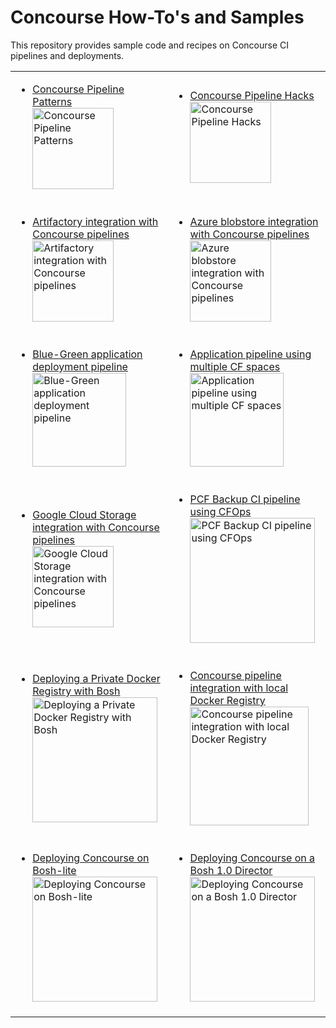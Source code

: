 # Concourse How-To's and Samples

This repository provides sample code and recipes on Concourse CI pipelines and deployments.

<table border=0>
<tr sytle="background-color:#ffffff !important;">
<td>
<ul><li><a href="https://github.com/pivotalservices/concourse-pipeline-samples/tree/master/concourse-pipeline-patterns">Concourse Pipeline Patterns<br>
<img src="https://raw.githubusercontent.com/lsilvapvt/misc-support-files/master/docs/images/pipeline-patterns-02.png" alt="Concourse Pipeline Patterns" width="130"/></a></li></ul>
</td>
<td>
<ul><li><a href="https://github.com/pivotalservices/concourse-pipeline-samples/tree/master/concourse-pipeline-hacks">Concourse Pipeline Hacks<br>
<img src="https://raw.githubusercontent.com/lsilvapvt/misc-support-files/master/docs/icons/pipeline-hacks.png" alt="Concourse Pipeline Hacks" width="130"/></a></li></ul>
</td>
</tr>

<tr sytle="background-color:#ffffff !important;">
<td>
<ul><li><a href="https://github.com/pivotalservices/concourse-pipeline-samples/tree/master/artifactory-integration">Artifactory integration with Concourse pipelines<br>
<img src="https://raw.githubusercontent.com/pivotalservices/concourse-pipeline-samples/master/common/images/concourse-and-artifactory.png" alt="Artifactory integration with Concourse pipelines" width="130"/></a></li></ul>
</td>
<td>
<ul><li><a href="https://github.com/pivotalservices/concourse-pipeline-samples/tree/master/azure-blobstore-integration">Azure blobstore integration with Concourse pipelines<br>
<img src="https://raw.githubusercontent.com/pivotalservices/concourse-pipeline-samples/master/common/images/concourse-and-azureblob.png" alt="Azure blobstore integration with Concourse pipelines" width="130"/></a></li></ul>
</td>
</tr>

<tr sytle="background-color:#ffffff !important;">
<td>
<ul><li><a href="https://github.com/pivotalservices/concourse-pipeline-samples/tree/master/blue-green-app-deployment">Blue-Green application deployment pipeline<br>
<img src="https://raw.githubusercontent.com/pivotalservices/concourse-pipeline-samples/master/common/images/bg-pipeline-icon.jpg" alt="Blue-Green application deployment pipeline" width="150"/></a></li></ul>
</td>
<td>
<ul><li><a href="https://github.com/lsilvapvt/sample-app-pipeline">Application pipeline using multiple CF spaces<br>
<img src="https://raw.githubusercontent.com/pivotalservices/concourse-pipeline-samples/master/common/images/multi-spaces-pipeline.jpg" alt="Application pipeline using multiple CF spaces" width="150"/></a></li></ul>
</td>
</tr>

<tr sytle="background-color:#ffffff !important;">
<td>
<ul><li><a href="https://github.com/pivotalservices/concourse-pipeline-samples/tree/master/google-cloud-storage-integration">Google Cloud Storage integration with Concourse pipelines<br>
<img src="https://raw.githubusercontent.com/pivotalservices/concourse-pipeline-samples/master/common/images/concourse-and-gcs.png" alt="Google Cloud Storage integration with Concourse pipelines" width="130"/></a></li></ul>
</td>
<td>
<ul><li><a href="https://github.com/pivotalservices/concourse-pipeline-samples/tree/master/pcf-cfops-backup">PCF Backup CI pipeline using CFOps<br>
<img src="https://raw.githubusercontent.com/pivotalservices/concourse-pipeline-samples/master/common/images/cfops-pipeline.jpg" alt="PCF Backup CI pipeline using CFOps" width="200"/></a></li></ul>
</td>
</tr>

<tr sytle="background-color:#ffffff !important;">
<td>
<ul><li><a href="https://github.com/pivotalservices/concourse-pipeline-samples/tree/master/private-docker-registry/docker-registry-release">Deploying a Private Docker Registry with Bosh<br>
<img src="https://raw.githubusercontent.com/pivotalservices/concourse-pipeline-samples/master/common/images/docker-and-bosh.jpg" alt="Deploying a Private Docker Registry with Bosh" width="200"/></a></li></ul>
</td>
<td>
<ul><li><a href="https://github.com/pivotalservices/concourse-pipeline-samples/tree/master/private-docker-registry">Concourse pipeline integration with local Docker Registry<br>
<img src="https://raw.githubusercontent.com/pivotalservices/concourse-pipeline-samples/master/common/images/concourse-and-private-registry.jpg" alt="Concourse pipeline integration with local Docker Registry" width="190"/></a></li></ul>
</td>
</tr>

<tr sytle="background-color:#ffffff !important;">
<td>
<ul><li><a href="https://github.com/pivotalservices/concourse-pipeline-samples/tree/master/concourse-on-bosh-lite">Deploying Concourse on Bosh-lite<br>
<img src="https://raw.githubusercontent.com/pivotalservices/concourse-pipeline-samples/master/common/images/concourse-and-bosh-lite.jpg" alt="Deploying Concourse on Bosh-lite" width="200"/></a></li></ul>
</td>
<td>
<ul><li><a href="https://github.com/pivotalservices/concourse-pipeline-samples/tree/master/concourse-on-bosh-1.0">Deploying Concourse on a Bosh 1.0 Director<br>
<img src="https://raw.githubusercontent.com/pivotalservices/concourse-pipeline-samples/master/common/images/concourse-and-bosh-1.0.jpg" alt="Deploying Concourse on a Bosh 1.0 Director" width="200"/></a></li></ul>
</td>
</tr>

</table>
